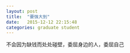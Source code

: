 ```yaml
---
layout: post
title:  "要强大到"
date:   2015-12-12 22:15:48
categories: graduate student
---
```


不会因为缺钱而处处碰壁，委屈身边的人，委屈自己
